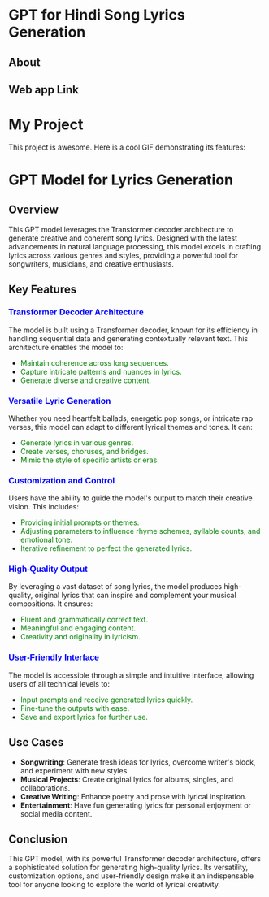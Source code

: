 # GPT for Hindi Song Lyrics Generation

## About

## Web app Link

# My Project

This project is awesome. Here is a cool GIF demonstrating its features:

# GPT Model for Lyrics Generation

## Overview

This GPT model leverages the Transformer decoder architecture to generate creative and coherent song lyrics. Designed with the latest advancements in natural language processing, this model excels in crafting lyrics across various genres and styles, providing a powerful tool for songwriters, musicians, and creative enthusiasts.

## Key Features

### <span style="color: blue; font-family: Arial, sans-serif;">Transformer Decoder Architecture</span>
The model is built using a Transformer decoder, known for its efficiency in handling sequential data and generating contextually relevant text. This architecture enables the model to:
- <span style="color: green;">Maintain coherence across long sequences.</span>
- <span style="color: green;">Capture intricate patterns and nuances in lyrics.</span>
- <span style="color: green;">Generate diverse and creative content.</span>

### <span style="color: blue; font-family: Arial, sans-serif;">Versatile Lyric Generation</span>
Whether you need heartfelt ballads, energetic pop songs, or intricate rap verses, this model can adapt to different lyrical themes and tones. It can:
- <span style="color: green;">Generate lyrics in various genres.</span>
- <span style="color: green;">Create verses, choruses, and bridges.</span>
- <span style="color: green;">Mimic the style of specific artists or eras.</span>

### <span style="color: blue; font-family: Arial, sans-serif;">Customization and Control</span>
Users have the ability to guide the model's output to match their creative vision. This includes:
- <span style="color: green;">Providing initial prompts or themes.</span>
- <span style="color: green;">Adjusting parameters to influence rhyme schemes, syllable counts, and emotional tone.</span>
- <span style="color: green;">Iterative refinement to perfect the generated lyrics.</span>

### <span style="color: blue; font-family: Arial, sans-serif;">High-Quality Output</span>
By leveraging a vast dataset of song lyrics, the model produces high-quality, original lyrics that can inspire and complement your musical compositions. It ensures:
- <span style="color: green;">Fluent and grammatically correct text.</span>
- <span style="color: green;">Meaningful and engaging content.</span>
- <span style="color: green;">Creativity and originality in lyricism.</span>

### <span style="color: blue; font-family: Arial, sans-serif;">User-Friendly Interface</span>
The model is accessible through a simple and intuitive interface, allowing users of all technical levels to:
- <span style="color: green;">Input prompts and receive generated lyrics quickly.</span>
- <span style="color: green;">Fine-tune the outputs with ease.</span>
- <span style="color: green;">Save and export lyrics for further use.</span>

## Use Cases

- **Songwriting**: Generate fresh ideas for lyrics, overcome writer's block, and experiment with new styles.
- **Musical Projects**: Create original lyrics for albums, singles, and collaborations.
- **Creative Writing**: Enhance poetry and prose with lyrical inspiration.
- **Entertainment**: Have fun generating lyrics for personal enjoyment or social media content.

## Conclusion

This GPT model, with its powerful Transformer decoder architecture, offers a sophisticated solution for generating high-quality lyrics. Its versatility, customization options, and user-friendly design make it an indispensable tool for anyone looking to explore the world of lyrical creativity.


<!-- ____________________________________
![Cool Demo](https://github.com/adityapande1/lyrics-gpt/blob/main/media/gifs/g1.gif)
____________________________________
![Cool Demo](https://github.com/adityapande1/lyrics-gpt/blob/main/media/gifs/g4.gif)
___________________________________________________
# My Project
